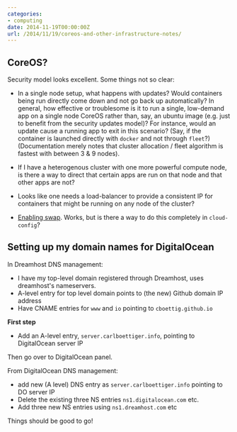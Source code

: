 ```yaml
---
categories:
- computing
date: 2014-11-19T00:00:00Z
url: /2014/11/19/coreos-and-other-infrastructure-notes/
---
```


## CoreOS? ##

Security model looks excellent.  Some things not so clear:

- In a single node setup, what happens with updates? Would containers being run directly come down and not go back up automatically? In general, how effective or troublesome is it to run a single, low-demand app on a single node CoreOS rather than, say, an ubuntu image (e.g. just to benefit from the security updates model)? For instance, would an update cause a running app to exit in this scenario? (Say, if the container is launched directly with `docker` and not through `fleet`?) (Documentation merely notes that cluster allocation / fleet algorithm is fastest with between 3 & 9 nodes).  

- If I have a heterogenous cluster with one more powerful compute node, is there a way to direct that certain apps are run on that node and that other apps are not? 

- Looks like one needs a load-balancer to provide a consistent IP for containers that might be running on any node of the cluster?

- [Enabling swap](https://github.com/coreos/docs/issues/52). Works, but is there a way to do this completely in `cloud-config`? 

## Setting up my domain names for DigitalOcean ##


In Dreamhost DNS management: 

- I have my top-level domain registered through Dreamhost, uses dreamhost's nameservers.
- A-level entry for top level domain points to (the new) Github domain IP address
- Have CNAME entries for `www` and `io` pointing to `cboettig.github.io` 

**First step** 

- Add an A-level entry, `server.carlboettiger.info`, pointing to DigitalOcean server IP

Then go over to DigitalOcean panel.

From DigitalOcean DNS management: 

- add new (A level) DNS entry as `server.carlboettiger.info` pointing to DO server IP
- Delete the existing three NS entries `ns1.digitalocean.com` etc.
- Add three new NS entries using `ns1.dreamhost.com` etc

Things should be good to go!




